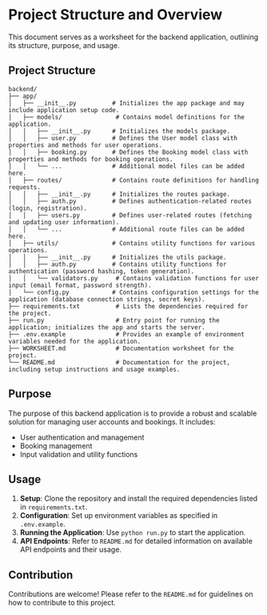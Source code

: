 # Project Structure and Overview

This document serves as a worksheet for the backend application, outlining its structure, purpose, and usage.

## Project Structure

```
backend/
├── app/
│   ├── __init__.py          # Initializes the app package and may include application setup code.
│   ├── models/               # Contains model definitions for the application.
│   │   ├── __init__.py      # Initializes the models package.
│   │   ├── user.py          # Defines the User model class with properties and methods for user operations.
│   │   ├── booking.py       # Defines the Booking model class with properties and methods for booking operations.
│   │   └── ...              # Additional model files can be added here.
│   ├── routes/              # Contains route definitions for handling requests.
│   │   ├── __init__.py      # Initializes the routes package.
│   │   ├── auth.py          # Defines authentication-related routes (login, registration).
│   │   ├── users.py         # Defines user-related routes (fetching and updating user information).
│   │   └── ...              # Additional route files can be added here.
│   ├── utils/               # Contains utility functions for various operations.
│   │   ├── __init__.py      # Initializes the utils package.
│   │   ├── auth.py          # Contains utility functions for authentication (password hashing, token generation).
│   │   └── validators.py     # Contains validation functions for user input (email format, password strength).
│   └── config.py            # Contains configuration settings for the application (database connection strings, secret keys).
├── requirements.txt          # Lists the dependencies required for the project.
├── run.py                    # Entry point for running the application; initializes the app and starts the server.
├── .env.example              # Provides an example of environment variables needed for the application.
├── WORKSHEET.md              # Documentation worksheet for the project.
└── README.md                 # Documentation for the project, including setup instructions and usage examples.
```

## Purpose

The purpose of this backend application is to provide a robust and scalable solution for managing user accounts and bookings. It includes:

- User authentication and management
- Booking management
- Input validation and utility functions

## Usage

1. **Setup**: Clone the repository and install the required dependencies listed in `requirements.txt`.
2. **Configuration**: Set up environment variables as specified in `.env.example`.
3. **Running the Application**: Use `python run.py` to start the application.
4. **API Endpoints**: Refer to `README.md` for detailed information on available API endpoints and their usage.

## Contribution

Contributions are welcome! Please refer to the `README.md` for guidelines on how to contribute to this project.